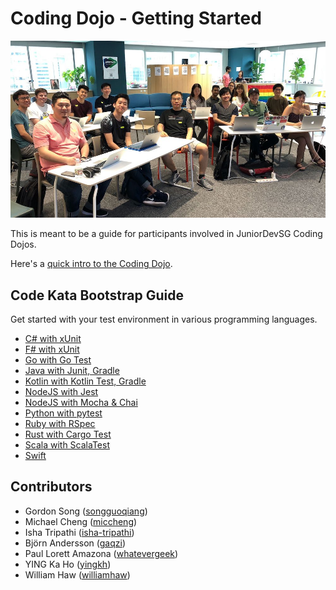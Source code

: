 # Coding Dojo - Getting Started

![First Developer's Gym](./images/first_dev_gym.jpg)

This is meant to be a guide for participants involved in JuniorDevSG Coding Dojos.

Here's a [quick intro to the Coding Dojo](https://docs.google.com/presentation/d/1c7jKltjGG8nK3r7iwODpC6qbZ4MxN1Iwd_e4zxgG1NY/edit?usp=sharing).

## Code Kata Bootstrap Guide

Get started with your test environment in various programming languages.

- [C# with xUnit](./csharp_xunit.md)
- [F# with xUnit](./fsharp_xunit.md)
- [Go with Go Test](./golang_gotest.md)
- [Java with Junit, Gradle](./java_junit.md)
- [Kotlin with Kotlin Test, Gradle](./kotlin_kotlintest.md)
- [NodeJS with Jest](./nodejs_jest.md)
- [NodeJS with Mocha & Chai](./nodejs_mocha.md)
- [Python with pytest](./python_pytest.md)
- [Ruby with RSpec](./ruby_rspec.md)
- [Rust with Cargo Test](./rust_cargotest.md)
- [Scala with ScalaTest](./scala_scalatest.md)
- [Swift](./swift.md)

## Contributors

- Gordon Song ([songguoqiang](https://github.com/songguoqiang))
- Michael Cheng ([miccheng](https://github.com/miccheng))
- Isha Tripathi ([isha-tripathi](https://github.com/isha-tripathi))
- Björn Andersson ([gaqzi](https://github.com/gaqzi))
- Paul Lorett Amazona ([whatevergeek](https://github.com/whatevergeek))
- YING Ka Ho ([yingkh](https://github.com/yingkh))
- William Haw ([williamhaw](https://github.com/williamhaw))
